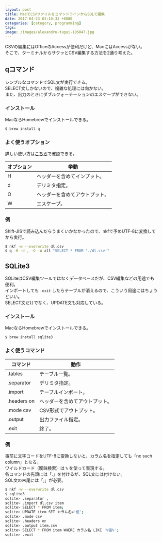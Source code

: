 ```yaml
---
layout: post
title: MacでCSVファイルをコマンドラインからSQLで編集
date: 2017-04-23 03:10:33 +0800
categories: [category, programming]
tags: 
image: /images/alexandru-tugui-185047.jpg
---
```

CSVの編集にはOfficeのAccessが便利だけど、MacにはAccessがない。  
そこで、ターミナルからサクッとCSV編集する方法を2通り考えた。

## qコマンド

シンプルなコマンドでSQL文が実行できる。  
SELECT文しかないので、複雑な処理には向かない。  
また、出力のときにダブルクォーテーションのエスケープができない。

### インストール

MacならHomebrewでインストールできる。

```bash
$ brew install q 
```

### よく使うオプション

詳しい使い方は[こちら](http://harelba.github.io/q/usage.html)で確認できる。

| オプション | 挙動                           |
| ---------- | ------------------------------ |
| H          | ヘッダーを含めてインプット。   |
| d          | デリミタ指定。                 |
| O          | ヘッダーを含めてアウトプット。 |
| W          | エスケープ。                   |


### 例

Shift-JISで読み込んだらうまくいかなかったので、nkfで予めUTF-8に変換してから実行。

```bash
$ nkf -w --overwrite dl.csv
$ q -H -d , -O -W all "SELECT * FROM './dl.csv'" 
```

## SQLite3

SQLiteはCSV編集ツールではなくデータベースだが、CSV編集などの用途でも便利。  
インポートしても `.exit` したらテーブルが消えるので、こういう用途にはちょうどいい。  
SELECT文だけでなく、UPDATE文も対応している。

### インストール

MacならHomebrewでインストールできる。

```bash
$ brew install sqlite3 
```

### よく使うコマンド

| コマンド    | 動作                           |
| ----------- | ------------------------------ |
| .tables     | テーブル一覧。                 |
| .separator  | デリミタ指定。                 |
| .import     | テーブルインポート。           |
| .headers on | ヘッダーを含めてアウトプット。 |
| .mode csv   | CSV形式でアウトプット。        |
| .output     | 出力ファイル指定。             |
| .exit       | 終了。                         |


### 例

事前に文字コードをUTF-8に変換しないと、カラム名を指定しても「no such column」となる。  
ワイルドカード（曖昧検索）は `%` を使って表現する。  
各コマンドの先頭には「.」を付けるが、SQL文には付けない。  
SQL文の末尾には「;」が必要。

```bash
$ nkf -w --overwrite dl.csv
$ sqlite3
sqlite> .separator ,
sqlite> .import dl.csv item
sqlite> SELECT * FROM item;
sqlite> UPDATE item SET カラム名='値';
sqlite> .mode csv
sqlite> .headers on
sqlite> .output item.csv
sqlite> SELECT * FROM item WHERE カラム名 LIKE '%値%';
sqlite> .exit
```

